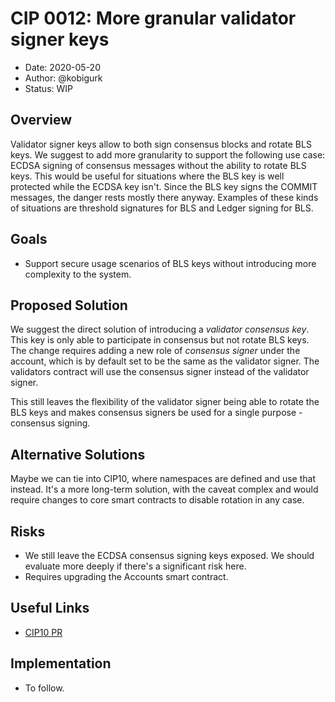 # CIP 0012: More granular validator signer keys

- Date: 2020-05-20
- Author: @kobigurk
- Status: WIP

## Overview

Validator signer keys allow to both sign consensus blocks and rotate BLS keys. We suggest to add more granularity to support the following use case: ECDSA signing of consensus messages without the ability to rotate BLS keys. This would be useful for situations where the BLS key is well protected while the ECDSA key isn't. Since the BLS key signs the COMMIT messages, the danger rests mostly there anyway. Examples of these kinds of situations are threshold signatures for BLS and Ledger signing for BLS.


## Goals

* Support secure usage scenarios of BLS keys without introducing more complexity to the system.

## Proposed Solution

We suggest the direct solution of introducing a *validator consensus key*. This key is only able to participate in consensus but not rotate BLS keys. The change requires adding a new role of *consensus signer* under the account, which is by default set to be the same as the validator signer. The validators contract will use the consensus signer instead of the validator signer.

This still leaves the flexibility of the validator signer being able to rotate the BLS keys and makes consensus signers be used for a single purpose - consensus signing.

## Alternative Solutions

Maybe we can tie into CIP10, where namespaces are defined and use that instead. It's a more long-term solution, with the caveat complex and would require changes to core smart contracts to disable rotation in any case.

## Risks

* We still leave the ECDSA consensus signing keys exposed. We should evaluate more deeply if there's a significant risk here.
* Requires upgrading the Accounts smart contract.

## Useful Links

* [CIP10 PR](https://github.com/celo-org/celo-proposals/pull/17/files)

## Implementation

* To follow.
